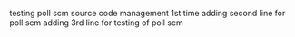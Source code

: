 testing poll scm source code management 1st time
adding second line for poll scm
adding 3rd line for testing of poll scm
